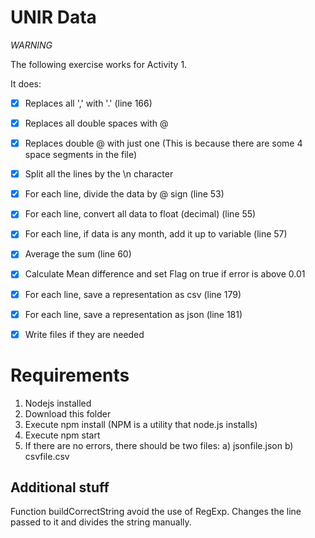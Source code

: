 # UNIR Data

*WARNING*

The following exercise works for Activity 1.

It does:
- [x] Replaces all ',' with '.' (line 166)
- [x] Replaces all double spaces with @
- [x] Replaces double @ with just one (This is because there are some 4 space segments in the file)
- [x] Split all the lines by the \n character
- [x] For each line, divide the data by @ sign (line 53)
- [x] For each line, convert all data to float (decimal) (line 55)
- [x] For each line, if data is any month, add it up to variable (line 57)
- [x] Average the sum (line 60)
- [x] Calculate Mean difference and set Flag on true if error is above 0.01
- [x] For each line, save a representation as csv (line 179)
- [x] For each line, save a representation as json (line 181)
- [x] Write files if they are needed



# Requirements
1. Nodejs installed
2. Download this folder
3. Execute npm install (NPM is a utility that node.js installs)
4. Execute npm start
5. If there are no errors, there should be two files:
  a) jsonfile.json
  b) csvfile.csv

## Additional stuff

Function buildCorrectString avoid the use of RegExp. Changes the line passed to it and divides the string manually.
